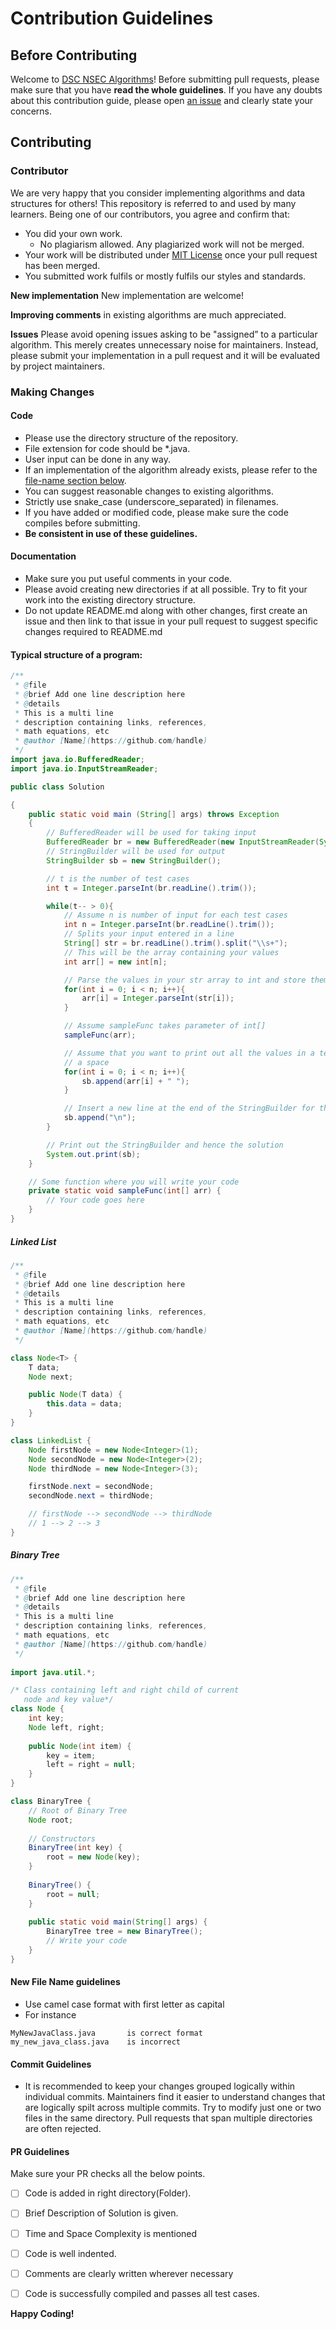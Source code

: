 # Contribution Guidelines

## Before Contributing
Welcome to [DSC NSEC Algorithms](https://github.com/dscnsec/DSC-NSEC-Algorithms)! Before submitting pull requests, please make sure that you have 
**read the whole guidelines**. If you have any doubts about this contribution guide, please open 
[an issue](https://github.com/dscnsec/DSC-NSEC-Algorithms/issues/new/choose) and clearly state your concerns.

## Contributing

### Contributor
We are very happy that you consider implementing algorithms and data structures for others! This repository is referred to and used by many learners. Being one of our contributors, you agree and confirm that:
- You did your own work.
    - No plagiarism allowed. Any plagiarized work will not be merged.
- Your work will be distributed under [MIT License](License) once your pull request has been merged.
- You submitted work fulfils or mostly fulfils our styles and standards.

**New implementation** New implementation are welcome!

**Improving comments** in existing algorithms are much appreciated.

**Issues** Please avoid opening issues asking to be "assigned” to a particular algorithm.  This merely creates unnecessary noise for maintainers. Instead, please submit your implementation in a pull request and it will be evaluated by project maintainers.

### Making Changes

#### Code
- Please use the directory structure of the repository.
- File extension for code should be *.java.
- User input can be done in any way.
- If an implementation of the algorithm already exists, please refer to the [file-name section below](#new-file-name-guidelines).
- You can suggest reasonable changes to existing algorithms.
- Strictly use snake_case (underscore_separated) in filenames.
- If you have added or modified code, please make sure the code compiles before submitting.
- **Be consistent in use of these guidelines.**

#### Documentation
- Make sure you put useful comments in your code.
- Please avoid creating new directories if at all possible. Try to fit your work into the existing directory structure. 
- Do not update README.md along with other changes, first create an issue and then link to that issue in your pull request to suggest specific changes required to README.md

#### Typical structure of a program:
```java
/**
 * @file 
 * @brief Add one line description here
 * @details 
 * This is a multi line
 * description containing links, references,
 * math equations, etc
 * @author [Name](https://github.com/handle)
 */
import java.io.BufferedReader;
import java.io.InputStreamReader;

public class Solution

{
    public static void main (String[] args) throws Exception
    {
        // BufferedReader will be used for taking input
        BufferedReader br = new BufferedReader(new InputStreamReader(System.in));
        // StringBuilder will be used for output
        StringBuilder sb = new StringBuilder();

        // t is the number of test cases
        int t = Integer.parseInt(br.readLine().trim());

        while(t-- > 0){
            // Assume n is number of input for each test cases
            int n = Integer.parseInt(br.readLine().trim());
            // Splits your input entered in a line
            String[] str = br.readLine().trim().split("\\s+");
            // This will be the array containing your values
            int arr[] = new int[n];

            // Parse the values in your str array to int and store them into arr
            for(int i = 0; i < n; i++){
                arr[i] = Integer.parseInt(str[i]);
            }

            // Assume sampleFunc takes parameter of int[]
            sampleFunc(arr);

            // Assume that you want to print out all the values in a test case, add it to the StringBuilder separated by
            // a space
            for(int i = 0; i < n; i++){
                sb.append(arr[i] + " ");
            }

            // Insert a new line at the end of the StringBuilder for the next test case
            sb.append("\n");
        }

        // Print out the StringBuilder and hence the solution
        System.out.print(sb);
    }

    // Some function where you will write your code
    private static void sampleFunc(int[] arr) {
        // Your code goes here
    }
}

```
##### Linked List
````java
/**
 * @file 
 * @brief Add one line description here
 * @details 
 * This is a multi line
 * description containing links, references,
 * math equations, etc
 * @author [Name](https://github.com/handle)
 */

class Node<T> {
    T data;
    Node next;

    public Node(T data) {
        this.data = data;
    }
}

class LinkedList {
    Node firstNode = new Node<Integer>(1);
    Node secondNode = new Node<Integer>(2);
    Node thirdNode = new Node<Integer>(3);

    firstNode.next = secondNode;
    secondNode.next = thirdNode;

    // firstNode --> secondNode --> thirdNode
    // 1 --> 2 --> 3
}
````

##### Binary Tree
````java
/**
 * @file 
 * @brief Add one line description here
 * @details 
 * This is a multi line
 * description containing links, references,
 * math equations, etc
 * @author [Name](https://github.com/handle)
 */
 
import java.util.*;

/* Class containing left and right child of current 
   node and key value*/
class Node { 
    int key; 
    Node left, right; 
  
    public Node(int item) { 
        key = item; 
        left = right = null; 
    } 
}

class BinaryTree { 
    // Root of Binary Tree 
    Node root; 
  
    // Constructors 
    BinaryTree(int key) { 
        root = new Node(key); 
    } 
  
    BinaryTree() { 
        root = null; 
    } 
  
    public static void main(String[] args) { 
        BinaryTree tree = new BinaryTree(); 
        // Write your code
    }
}
````

#### New File Name guidelines
- Use camel case format with first letter as capital
- For instance
```
MyNewJavaClass.java       is correct format
my_new_java_class.java    is incorrect
```
#### Commit Guidelines
- It is recommended to keep your changes grouped logically within individual commits. Maintainers find it easier to understand changes that are logically spilt across multiple commits.  Try to modify just one or two files in the same directory.  Pull requests that span multiple directories are often rejected.

#### PR Guidelines
Make sure your PR checks all the below points.

- [ ] Code is added in right directory(Folder).
- [ ] Brief Description of Solution is given.
- [ ] Time and Space Complexity is mentioned
- [ ] Code is well indented.
- [ ] Comments are clearly written wherever necessary
- [ ] Code is successfully compiled and passes all test cases.


**Happy Coding!**